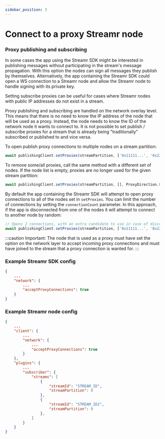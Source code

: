 ```yaml
---
sidebar_position: 3
---
```


# Connect to a proxy Streamr node
### Proxy publishing and subscribing
In some cases the app using the Streamr SDK might be interested in publishing messages without participating in the stream's message propagation. With this option the nodes can sign all messages they publish by themselves. Alternatively, the app containing the Streamr SDK could open a WS connection to a Streamr node and allow the Streamr node to handle signing with its private key.

Setting subscribe proxies can be useful for cases where Streamr nodes with public IP addresses do not exist in a stream.

Proxy publishing and subscribing are handled on the network overlay level. This means that there is no need to know the IP address of the node that will be used as a proxy. Instead, the node needs to know the ID of the network node it wants to connect to. It is not possible to set publish / subscribe proxies for a stream that is already being "traditionally" subscribed or published to and vice versa.

To open publish proxy connections to multiple nodes on a stream partition:

```js
await publishingClient.setProxies(streamPartition, ['0x11111...', '0x22222...'], ProxyDirection.PUBLISH)
```

To remove some/all proxies, call the same method with a different set of nodes. If the node list is empty, proxies are no longer used for the given stream partition:

```js
await publishingClient.setProxies(streamPartition, [], ProxyDirection.PUBLISH)
```

By default the app containing the Streamr SDK will attempt to open proxy connections to all of the nodes set in  `setProxies`. You can limit the number of connections by setting the `connectionCount` parameter. In this approach, if the app is disconnected from one of the nodes it will attempt to connect to another node by random:

```js
// Opens 2 connections, with an extra candidate to use in case of disconnections
await publishingClient.setProxies(streamPartition, ['0x11111...', '0x22222...', '0x33333...'], ProxyDirection.PUBLISH, 2)
```

:::caution Important:
The node that is used as a proxy must have set the option on the network layer to accept incoming proxy connections and must have joined to the stream that a proxy connection is wanted for.
:::

### Example Streamr SDK config

```json
{
    ...
    "network": {
        ...
        "acceptProxyConnections": true
    }
}
```

### Example Streamr node config

```json
{
    ...
    "client": {
        ...
        "network": {
            ...
            "acceptProxyConnections": true
        }
    },
    "plugins": {
        ...
        "subscriber": {
            "streams": [
                {
                    "streamId": "STREAM_ID",
                    "streamPartition": 0
                },
                {
                    "streamId": "STREAM_ID2",
                    "streamPartition": 0
                },
            ]
        }
    }
}
```